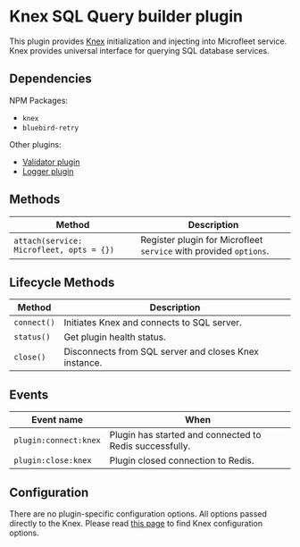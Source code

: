 # Knex SQL Query builder plugin

This plugin provides [Knex](http://knexjs.org/) initialization and injecting into Microfleet service.
Knex provides universal interface for querying SQL database services.

## Dependencies

NPM Packages:

* `knex`
* `bluebird-retry`

Other plugins:

* [Validator plugin](../validator.md)
* [Logger plugin](../logger.md)

## Methods

| Method                                   | Description                                                       |
| ---------------------------------------- | ----------------------------------------------------------------- |
| `attach(service: Microfleet, opts = {})` | Register plugin for Microfleet `service` with provided `options`. |

## Lifecycle Methods

| Method      | Description                                           |
| ----------- | ----------------------------------------------------- |
| `connect()` | Initiates Knex and connects to SQL server.            |
| `status()`  | Get plugin health status.                             |
| `close()`   | Disconnects from SQL server and closes Knex instance. |

## Events

| Event name            | When                                                    |
| --------------------- | ------------------------------------------------------- |
| `plugin:connect:knex` | Plugin has started and connected to Redis successfully. |
| `plugin:close:knex`   | Plugin closed connection to Redis.                      |

## Configuration

There are no plugin-specific configuration options. All options passed directly to the Knex.
Please read [this page](http://knexjs.org/#Installation-client) to find Knex configuration options.

